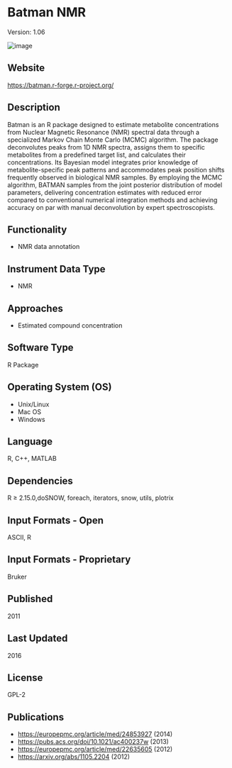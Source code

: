 # Batman NMR
Version: 1.06

![image](https://github.com/user-attachments/assets/e140f45a-e44e-4bf2-982c-f927e21b7be5)

## Website
https://batman.r-forge.r-project.org/

## Description
Batman is an R package designed to estimate metabolite concentrations from Nuclear Magnetic Resonance (NMR) spectral data through a specialized Markov Chain Monte Carlo (MCMC) algorithm. The package deconvolutes peaks from 1D NMR spectra, assigns them to specific metabolites from a predefined target list, and calculates their concentrations. Its Bayesian model integrates prior knowledge of metabolite-specific peak patterns and accommodates peak position shifts frequently observed in biological NMR samples. By employing the MCMC algorithm, BATMAN samples from the joint posterior distribution of model parameters, delivering concentration estimates with reduced error compared to conventional numerical integration methods and achieving accuracy on par with manual deconvolution by expert spectroscopists.

## Functionality
- NMR data annotation

## Instrument Data Type
- NMR

## Approaches
- Estimated compound concentration

## Software Type
R Package

## Operating System (OS)
- Unix/Linux
- Mac OS
- Windows

## Language
R, C++, MATLAB

## Dependencies
R ≥ 2.15.0,doSNOW, foreach, iterators, snow, utils, plotrix

## Input Formats - Open
ASCII, R

## Input Formats - Proprietary
Bruker

## Published
2011

## Last Updated
2016

## License
GPL-2

## Publications
- https://europepmc.org/article/med/24853927 (2014)
- https://pubs.acs.org/doi/10.1021/ac400237w (2013)
- https://europepmc.org/article/med/22635605 (2012)
- https://arxiv.org/abs/1105.2204 (2012)
